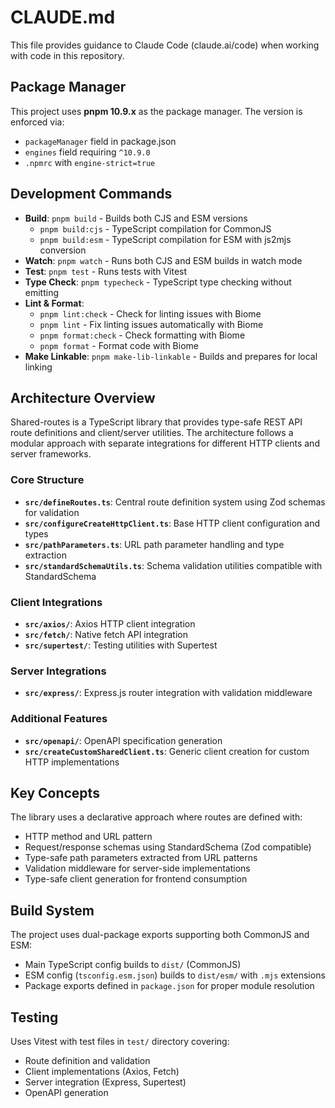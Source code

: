 # CLAUDE.md

This file provides guidance to Claude Code (claude.ai/code) when working with code in this repository.

## Package Manager

This project uses **pnpm 10.9.x** as the package manager. The version is enforced via:
- `packageManager` field in package.json
- `engines` field requiring `^10.9.0`  
- `.npmrc` with `engine-strict=true`

## Development Commands

- **Build**: `pnpm build` - Builds both CJS and ESM versions
  - `pnpm build:cjs` - TypeScript compilation for CommonJS
  - `pnpm build:esm` - TypeScript compilation for ESM with js2mjs conversion
- **Watch**: `pnpm watch` - Runs both CJS and ESM builds in watch mode
- **Test**: `pnpm test` - Runs tests with Vitest
- **Type Check**: `pnpm typecheck` - TypeScript type checking without emitting
- **Lint & Format**: 
  - `pnpm lint:check` - Check for linting issues with Biome
  - `pnpm lint` - Fix linting issues automatically with Biome
  - `pnpm format:check` - Check formatting with Biome
  - `pnpm format` - Format code with Biome
- **Make Linkable**: `pnpm make-lib-linkable` - Builds and prepares for local linking

## Architecture Overview

Shared-routes is a TypeScript library that provides type-safe REST API route definitions and client/server utilities. The architecture follows a modular approach with separate integrations for different HTTP clients and server frameworks.

### Core Structure

- **`src/defineRoutes.ts`**: Central route definition system using Zod schemas for validation
- **`src/configureCreateHttpClient.ts`**: Base HTTP client configuration and types
- **`src/pathParameters.ts`**: URL path parameter handling and type extraction
- **`src/standardSchemaUtils.ts`**: Schema validation utilities compatible with StandardSchema

### Client Integrations

- **`src/axios/`**: Axios HTTP client integration
- **`src/fetch/`**: Native fetch API integration
- **`src/supertest/`**: Testing utilities with Supertest

### Server Integrations

- **`src/express/`**: Express.js router integration with validation middleware

### Additional Features

- **`src/openapi/`**: OpenAPI specification generation
- **`src/createCustomSharedClient.ts`**: Generic client creation for custom HTTP implementations

## Key Concepts

The library uses a declarative approach where routes are defined with:
- HTTP method and URL pattern
- Request/response schemas using StandardSchema (Zod compatible)
- Type-safe path parameters extracted from URL patterns
- Validation middleware for server-side implementations
- Type-safe client generation for frontend consumption

## Build System

The project uses dual-package exports supporting both CommonJS and ESM:
- Main TypeScript config builds to `dist/` (CommonJS)
- ESM config (`tsconfig.esm.json`) builds to `dist/esm/` with `.mjs` extensions
- Package exports defined in `package.json` for proper module resolution

## Testing

Uses Vitest with test files in `test/` directory covering:
- Route definition and validation
- Client implementations (Axios, Fetch)
- Server integration (Express, Supertest)
- OpenAPI generation